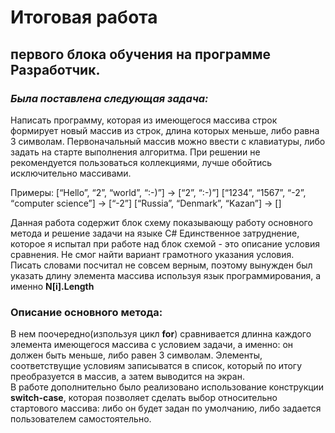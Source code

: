 # Итоговая работа 
## первого блока обучения на программе Разработчик.
### *Была поставлена следующая задача:*  
Написать программу, которая из имеющегося массива строк формирует новый массив из строк, длина которых меньше, либо равна 3 символам. Первоначальный массив можно ввести с клавиатуры, либо задать на старте выполнения алгоритма. При решении не рекомендуется пользоваться коллекциями, лучше обойтись исключительно массивами.

Примеры:
[“Hello”, “2”, “world”, “:-)”] → [“2”, “:-)”]
[“1234”, “1567”, “-2”, “computer science”] → [“-2”]
[“Russia”, “Denmark”, “Kazan”] → []

Данная работа содержит блок схему показывающу работу основного метода и решение задачи на языке C#
Единственное затруднение, которое я испытал при работе над блок схемой - это описание условия сравнения. Не смог найти вариант грамотного указания условия. Писать словами посчитал не совсем верным, поэтому вынужден был указать длину элемента массива используя язык программирования, а именно **N[i].Length**

### Описание основного метода:    
В нем поочередно(изпользуя цикл **for**) сравнивается длинна каждого элемента имеющегося массива с условием задачи, а именно: он должен быть меньше, либо равен 3 символам. Элементы, соответствущие условиям записыватся в список, который по итогу преобразуется в массив, а затем выводится на экран.  
В работе дополнительно было реализовано использование конструкции **switch-case**, которая позволяет сделать выбор относительно стартового массива: либо он будет задан по умолчанию, либо задается пользователем самостоятельно.